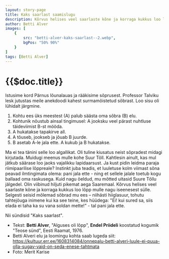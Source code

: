 ```yaml
---
layout: story-page
title: Kaks saarlast saamislugu
description: Kõrvus helises veel saarlaste kõne ja korraga kukkus loo lõpp mulle nagu iseenesest sülle.
author: Betti Alver
images: [
    {
        src: "betti-alver-kaks-saarlast--2.webp",
        bgPos: "50% 90%"
    }
]
tags: [Betti Alver]
---
```


# {{$doc.title}}

Istusime kord Pärnus lõunalauas ja rääkisime sõprusest. Professor Talviku lesk jutustas meile anekdoodi kahest surmamõistetud sõbrast. Loo sisu oli lühidalt järgmine.

1. Kohtu ees üks meestest (A) palub säästa oma sõbra (B) elu.
2. Kohtunik nõustub ainsal tingimusel: A jooksku veel pärast nuhtluse täideviimist B-st mööda.
3. A hukatakse tapakirve all.
4. A tõuseb, jookseb ja jõuab B juurde.
5. B asetab A-le jala ette. A kukub ja B hukatakse.

Ma ei tea tänini selle loo algallikat. Oli tuline kiusatus neist sõpradest midagi kirjutada. Muidugi meenus mulle kohe Suur Tõll. Kahtlesin ainult, kas mul jätkub säärase loo jaoks vajalikku lapidaarsust. Ja kust pidin leidma paraja riimipaarilise lõppreale? Instinkt juba teadis, et luuletuse kolm viimast sõna peavad ilmtingimata olema: pani jala ette - ning et sellele jalale toetub kogu ballaad oma raskusega. Kuid nagu öeldud, mu mõtted uitasid Suure Tõllu jälgedel. Olin viibinud hiljuti pikemat aega Saaremaal. Kõrvus helises veel saarlaste kõne ja korraga kukkus loo lõpp mulle nagu iseenesest sülle. Selgesti seisid mõlemad sõbrad mu ees – niihästi hiiglasuur, tohutu tahtejõuga inimene kui ka see teine, kes hüüdega: "Ei! kui sured sa, siis elada ei taha ka su vana soldan mette!" - tal pani jala ette.

Nii sündisid "Kaks saarlast".

<story-author :author="author"></story-author>
<!-- <story-dictionary :terms="frontmatter.dictionary" /> -->



<!-- <details-wrapper summary="Mis mõtted tekkisid?">
- Kui sa ei tea, mida Betti Alver silmas pidas sellega, et anekdooti kuuldes meenus talle kohe Suur Tõll, siis siit leiab vastuse: https://www.folklore.ee/rl/folkte/myte/olev/42.html
- Milline on sinu jaoks hea sõber? Mida sõbra heaks teha ja mida mitte? On sinu sõpruskonnas inimesi, kellega tahad sidet hoida ka peale kooli lõpetamist, ja ka sel juhul, kui olete Saaremaalt ära õppimas või töötamas?

</details-wrapper> -->


<details-wrapper summary="Allikad" class="text-sm" icon="icon-park-outline:document-folder">

- Tekst: **Betti Alver**, "Alguses oli lõpp", **Endel Priideli** koostatud kogumik "Teose sünd", Eesti Raamat, 1976.
- Betti Alveri elu ja loomingu kohta saab lugeda siit: https://kultuur.err.ee/1608314084/onnepalu-betti-alveri-luule-ei-puua-olla-sugav-vaid-on-seda-enese-tahtmata
- Foto: Merit Karise

</details-wrapper>